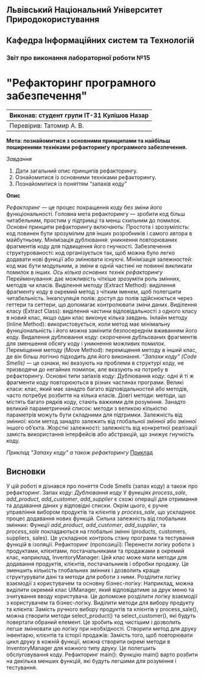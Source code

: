 ## Львівський Національний Університет Природокористування
## Кафедра Інформаційних систем та Технологій



### Звіт про виконання лабораторної роботи №15
# "Рефакторинг програмного забезпечення"



| Виконав: студент групи ІТ-31 Кулішов Назар     |
|----------------------------------------------|
| Перевірив: Татомир А. В.     |



**Мета: познайомитися з основними принципами та найбільш
поширеними техніками рефакторингу програмного забезпечення.**

*Завдання*

1. Дати загальний опис принципів рефакторингу.
2. Ознайомитися із основними техніками рефакторингу.
3. Познайомитися із поняттям “запахів коду”

**Опис**

*Рефакторинг* — це процес покращення коду без зміни його функціональності. Головна мета рефакторингу — зробити код більш читабельним, простим у підтримці та менш схильним до помилок. Основні принципи рефакторингу включають:
Простота і зрозумілість: код повинен бути зрозумілим для інших розробників і самого автора в майбутньому.
Мінімізація дублювання: уникнення повторюваних фрагментів коду для підвищення його гнучкості.
Забезпечення структурованості: код організується так, щоб можна було легко додавати нові функції або змінювати існуючі.
Мінімізація залежностей: код має бути модульним, а зміни в одній частині не повинні викликати помилок в інших.
*Ось кілька основних технік рефакторингу*
Перейменування: дає можливість чіткіше зрозуміти роль змінних, методів чи класів.
Виділення методу (Extract Method): виділення фрагменту коду в окремий метод з чітким іменем, щоб полегшити читабельність.
Інкапcуляція полів: доступ до полів здійснюється через геттери та сеттери, що допомагає контролювати зміни даних.
Виділення класу (Extract Class): виділення частини відповідальності з одного класу в новий клас, якщо один клас виконує кілька завдань.
Інлайн методу (Inline Method): використовується, коли метод має мінімальну функціональність і його можна замінити безпосереднім вживанням його коду.
Видалення дублювання коду: скорочення дубльованих фрагментів для зменшення обсягу коду і уникнення можливих помилок.
Переміщення методу (Move Method): переміщення методу в інший клас, де він більш логічно підходить для його виконання.
*“Запахи коду”* *(Code Smells)* — це ознаки, які вказують на проблеми в структурі коду, не призводячи до негайних помилок, але вказують на потребу в рефакторингу. Основні типи запахів коду:
Дублювання коду: одні й ті ж фрагменти коду повторюються в різних частинах програми.
Великі класи: клас, який має занадто багато відповідальностей або методів, часто потребує розбиття на кілька класів.
Довгі методи: методи, що містять багато рядків коду, стають важкими для розуміння.
Занадто великий параметричний список: методи з великою кількістю параметрів можуть бути складними для підтримки.
Залежність від змінної: коли метод занадто залежить від глобальної змінної або змінної іншого об’єкта.
Жорсткі залежності: залежність від конкретної реалізації замість використання інтерфейсів або абстракцій, що знижує гнучкість коду.


 *Приклад "Запаху коду" а також рефакторингу*  [Приклад](./1.py)


 
## Висновки
У цій роботі я дізнався про поняття Code Smells (запах коду) а також про рефакторинг. Запах коду: *Дублювання коду*
У функціях *process_sale*, *add_product*, *add_customer*, *add_supplier* є схожі операції для отримання та додавання даних у відповідні списки.
Окрім цього, є ручне управління вибором продуктів та клієнтів у *process_sale*, що ускладнює процес додавання нових функцій. Сильна залежність від глобальних змінних:
Функції *add_product*, *add_customer*, *add_supplier*, та *process_sale* покладаються на глобальні змінні (products, customers, suppliers, sales). Це ускладнює контроль стану програми та тестування функцій в ізоляції. Рефакторинг (пропозиції): Перенести логіку роботи з продуктами, клієнтами, постачальниками та продажами в окремий клас, наприклад, InventoryManager:
Цей клас може мати методи для додавання продуктів, клієнтів, постачальників і обробки продажу. Це зменшить кількість глобальних змінних і дозволить краще структурувати дані та методи для роботи з ними.
Розділити логіку взаємодії з користувачем та основну бізнес-логіку:
Наприклад, можна виділити окремий клас UIManager, який відповідатиме за друк меню та зчитування вводу користувача. Це допоможе розділити логіку взаємодії з користувачем та бізнес-логіку.
Виділити методи для вибору продукту та клієнта:
Замість ручного вибору продуктів та клієнтів у process_sale(), можна створити методи select_product() та select_customer(), які будуть повертати обраний елемент. Це зробить код чистішим і дозволить легше змінювати цю логіку при необхідності.
Створити метод для друку інвентарю, клієнтів та історії продажів:
Замість того, щоб повторювати цикл друку в кожній функції, можна створити окремі методи в InventoryManager для кожного типу друку. Це полегшить обслуговування коду.
Рефакторинг main():
Функцію main() варто розбити на декілька менших функцій, які будуть легшими для розуміння і тестування.
